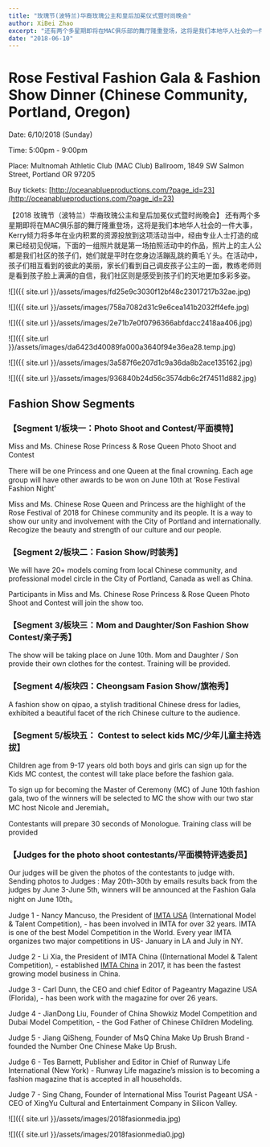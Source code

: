 ```yaml
---
title: "玫瑰节(波特兰)华裔玫瑰公主和皇后加冕仪式暨时尚晚会"
author: XiBei Zhao
excerpt: "还有两个多星期即将在MAC俱乐部的舞厅隆重登场，这将是我们本地华人社会的一件大事，Kerry倾力将多年在业内累积的资源投放到这项活动当中，经由专业人士打造的成果已经初见倪端，下面的一组照片就是第一场拍照活动中的作品，照片上的主人公都是我们社区的孩子们，她们就是平时在您身边活蹦乱跳的黄毛丫头。在活动中，孩子们相互看到的彼此的美丽，家长们看到自己调皮孩子公主的一面，教练老师则是看到孩子脸上满满的自信，我们社区则是感受到孩子们的天地更加多彩。"
date: "2018-06-10"
---
```


# Rose Festival Fashion Gala & Fashion Show Dinner (Chinese Community, Portland, Oregon)

Date: 6/10/2018 (Sunday)

Time: 5:00pm - 9:00pm

Place: Multnomah Athletic Club (MAC Club) Ballroom, 1849 SW Salmon Street, Portland OR 97205

Buy tickets: [http://oceanablueproductions.com/?page_id=23](http://oceanablueproductions.com/?page_id=23)


【2018 玫瑰节（波特兰）华裔玫瑰公主和皇后加冕仪式暨时尚晚会】 还有两个多星期即将在MAC俱乐部的舞厅隆重登场，这将是我们本地华人社会的一件大事，Kerry倾力将多年在业内积累的资源投放到这项活动当中，经由专业人士打造的成果已经初见倪端，下面的一组照片就是第一场拍照活动中的作品，照片上的主人公都是我们社区的孩子们，她们就是平时在您身边活蹦乱跳的黄毛丫头。在活动中，孩子们相互看到的彼此的美丽，家长们看到自己调皮孩子公主的一面，教练老师则是看到孩子脸上满满的自信，我们社区则是感受到孩子们的天地更加多彩多姿。

![]({{ site.url }}/assets/images/fd25e9c3030f12bf48c23017217b32ae.jpg)

![]({{ site.url }}/assets/images/758a7082d31c9e6cea141b2032ff4efe.jpg)

![]({{ site.url }}/assets/images/2e71b7e0f0796366abfdacc2418aa406.jpg)

![]({{ site.url }}/assets/images/da6423d40089fa000a3640f94e36ea28.temp.jpg)

![]({{ site.url }}/assets/images/3a587f6e207d1c9a36da8b2ace135162.jpg)

![]({{ site.url }}/assets/images/936840b24d56c3574db6c2f74511d882.jpg)

## Fashion Show Segments

### 【Segment 1/板块一：Photo Shoot and Contest/平面模特】

Miss and Ms. Chinese Rose Princess & Rose Queen Photo Shoot and Contest

There will be one Princess and one Queen at the ﬁnal crowning. Each age group will have other awards to be won on June 10th at ‘Rose Festival Fashion Night’

Miss and Ms. Chinese Rose Queen and Princess are the highlight of the Rose Festival of 2018 for Chinese community and its people. It is a way to show our unity and involvement with the City of Portland and internationally. Recogize the beauty and strength of our culture and our people.

### 【Segment 2/板块二：Fasion Show/时装秀】

We will have 20+ models coming from local Chinese community, and professional model circle in the City of Portland, Canada as well as China.

Participants in Miss and Ms. Chinese Rose Princess & Rose Queen Photo Shoot and Contest will join the show too.

### 【Segment 3/板块三：Mom and Daughter/Son Fashion Show Contest/亲子秀】

The show will be taking place on June 10th. Mom and Daughter / Son provide their own clothes for the contest. Training will be provided.

### 【Segment 4/板块四：Cheongsam Fasion Show/旗袍秀】

A fashion show on qipao, a stylish traditional Chinese dress for ladies, exhibited a beautiful facet of the rich Chinese culture to the audience.

### 【Segment 5/板块五： Contest to select kids MC/少年儿童主持选拔】

Children age from 9-17 years old both boys and girls can sign up for the Kids MC contest, the contest will take place before the fashion gala.

To sign up for becoming the Master of Ceremony (MC) of June 10th fashion gala, two of the winners will be selected to MC the show with our two star MC host Nicole and Jeremiah。

Contestants will prepare 30 seconds of Monologue. Training class will be provided

### 【Judges for the photo shoot contestants/平面模特评选委员】

Our judges will be given the photos of the contestants to judge with. Sending photos to Judges : May 20th-30th by emails results back from the judges by June 3-June 5th, winners will be announced at the Fashion Gala night on June 10th。

Judge 1 -  Nancy Mancuso, the President of [IMTA USA](http://www.imta.com) (International Model & Talent Competition), - has been involved in IMTA for over 32 years. IMTA is one of the best Model Competition in the World. Every year IMTA organizes two major competitions in US- January in LA and July in NY.

Judge 2 - Li Xia, the President of IMTA China ((International Model & Talent Competition), - established [IMTA China](http://www.imta.cn) in 2017, it has been the fastest growing model business in China.

Judge 3 - Carl Dunn, the CEO and chief Editor of Pageantry Magazine USA (Florida), - has been work with the magazine for over 26 years.

Judge 4 -  JianDong Liu, Founder of China Showkiz Model Competition and Dubai Model Competition, - the God Father of Chinese Children Modeling.

Judge 5 - Jiang QiSheng, Founder of MsQ China Make Up Brush Brand - founded the Number One Chinese Make Up Brush.

Judge 6 -  Tes Barnett, Publisher and Editor in Chief of Runway Life International (New York) - Runway Life magazine’s mission is to becoming a fashion magazine that is accepted in all households.

Judge 7 - Sing Chang, Founder of International Miss Tourist Pageant USA - CEO of XingYu Cultural and Entertainment Company in Silicon Valley.

![]({{ site.url }}/assets/images/2018fasionmedia.jpg)

![]({{ site.url }}/assets/images/2018fasionmedia0.jpg)
